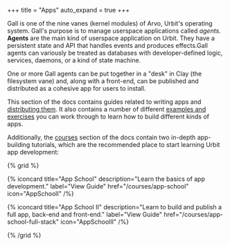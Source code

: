+++
title = "Apps"
auto_expand = true
+++

Gall is one of the nine vanes (kernel modules) of Arvo, Urbit's operating
system. Gall's purpose is to manage userspace applications called _agents_.
**Agents** are the main kind of userspace application on Urbit. They have a
persistent state and API that handles events and produces effects.Gall agents
can variously be treated as databases with developer-defined logic, services,
daemons, or a kind of state machine.

One or more Gall agents can be put together in a "desk" in Clay (the filesystem
vane) and, along with a front-end, can be published and distributed as a
cohesive app for users to install.

This section of the docs contains guides related to writing apps and
[distributing them](/userspace/apps/guides/software-distribution). It also
contains a number of different [examples and
exercises](/userspace/apps/examples) you can work through to learn how to build
different kinds of apps.

Additionally, the [courses](/courses) section of the docs contain two in-depth
app-building tutorials, which are the recommended place to start learning Urbit
app development:


{% grid %}


  {% iconcard
    title="App School"
    description="Learn the basics of app development."
    label="View Guide"
    href="/courses/app-school"
    icon="AppSchoolI"
  /%}

  {% iconcard
    title="App School II"
    description="Learn to build and publish a full app, back-end and front-end."
    label="View Guide"
    href="/courses/app-school-full-stack"
    icon="AppSchoolII"
  /%}

{% /grid %}
